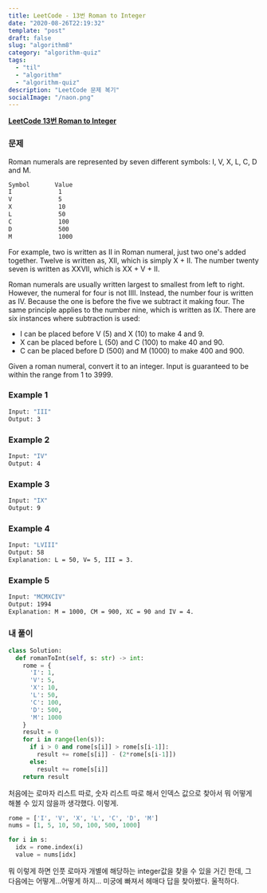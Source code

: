 ```yaml
---
title: LeetCode - 13번 Roman to Integer
date: "2020-08-26T22:19:32"
template: "post"
draft: false
slug: "algorithm8"
category: "algorithm-quiz"
tags:
  - "til"
  - "algorithm"
  - "algorithm-quiz"
description: "LeetCode 문제 복기"
socialImage: "/naon.png"
---
```


**[LeetCode 13번 Roman to Integer](https://leetcode.com/problems/roman-to-integer/)**

### 문제
Roman numerals are represented by seven different symbols: I, V, X, L, C, D and M.

```bash
Symbol       Value
I             1
V             5
X             10
L             50
C             100
D             500
M             1000
```
For example, two is written as II in Roman numeral, just two one's added together. Twelve is written as, XII, which is simply X + II. The number twenty seven is written as XXVII, which is XX + V + II.

Roman numerals are usually written largest to smallest from left to right. However, the numeral for four is not IIII. Instead, the number four is written as IV. Because the one is before the five we subtract it making four. The same principle applies to the number nine, which is written as IX. There are six instances where subtraction is used:

- I can be placed before V (5) and X (10) to make 4 and 9. 
- X can be placed before L (50) and C (100) to make 40 and 90. 
- C can be placed before D (500) and M (1000) to make 400 and 900.

Given a roman numeral, convert it to an integer. Input is guaranteed to be within the range from 1 to 3999.

### Example 1
```bash
Input: "III"
Output: 3
```

### Example 2
```bash
Input: "IV"
Output: 4
```

### Example 3
```bash
Input: "IX"
Output: 9
```

### Example 4
```bash
Input: "LVIII"
Output: 58
Explanation: L = 50, V= 5, III = 3.
```

### Example 5
```bash
Input: "MCMXCIV"
Output: 1994
Explanation: M = 1000, CM = 900, XC = 90 and IV = 4.
```

### 내 풀이
```python
class Solution:
  def romanToInt(self, s: str) -> int:
    rome = {
      'I': 1,
      'V': 5,
      'X': 10,
      'L': 50,
      'C': 100,
      'D': 500,
      'M': 1000
    }
    result = 0
    for i in range(len(s)):
      if i > 0 and rome[s[i]] > rome[s[i-1]]:
        result += rome[s[i]] - (2*rome[s[i-1]])
      else:
        result += rome[s[i]]
    return result
```

처음에는 로마자 리스트 따로, 숫자 리스트 따로 해서 인덱스 값으로 찾아서 뭐 어떻게 해볼 수 있지 않을까 생각했다. 이렇게.

```python
rome = ['I', 'V', 'X', 'L', 'C', 'D', 'M']
nums = [1, 5, 10, 50, 100, 500, 1000]

for i in s:
  idx = rome.index(i)
  value = nums[idx]
```

뭐 이렇게 하면 인풋 로마자 개별에 해당하는 integer값을 찾을 수 있을 거긴 한데, 그 다음에는 어떻게...어떻게 하지... 미궁에 빠져서 헤매다 답을 찾아봤다. 울적하다.